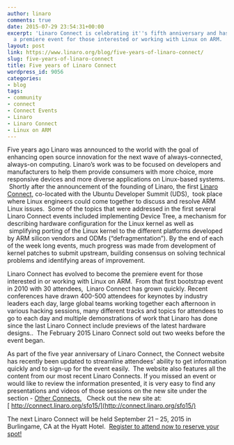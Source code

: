 ```yaml
---
author: linaro
comments: true
date: 2015-07-29 23:54:31+00:00
excerpt: 'Linaro Connect is celebrating it''s fifth anniversary and has evolved into
  a premiere event for those interested or working with Linux on ARM.  '
layout: post
link: https://www.linaro.org/blog/five-years-of-linaro-connect/
slug: five-years-of-linaro-connect
title: Five years of Linaro Connect
wordpress_id: 9056
categories:
- blog
tags:
- community
- connect
- Connect Events
- Linaro
- Linaro Connect
- Linux on ARM
---
```


Five years ago Linaro was announced to the world with the goal of enhancing open source innovation for the next wave of always-connected, always-on computing. Linaro’s work was to be focused on developers and manufacturers to help them provide consumers with more choice, more responsive devices and more diverse applications on Linux-based systems.  Shortly after the announcement of the founding of Linaro, the first [Linaro Connect](http://connect.linaro.org/), co-located with the Ubuntu Developer Summit (UDS),  took place where Linux engineers could come together to discuss and resolve ARM Linux issues.  Some of the topics that were addressed in the first several Linaro Connect events included implementing Device Tree, a mechanism for describing hardware configuration for the Linux kernel as well as  simplifying porting of the Linux kernel to the different platforms developed by ARM silicon vendors and ODMs (“defragmentation”). By the end of each of the week long events, much progress was made from development of kernel patches to submit upstream, building consensus on solving technical problems and identifying areas of improvement.

Linaro Connect has evolved to become the premiere event for those interested in or working with Linux on ARM.  From that first bootstrap event in 2010 with 30 attendees,  Linaro Connect has grown quickly. Recent conferences have drawn 400-500 attendees for keynotes by industry leaders each day, large global teams working together each afternoon in various hacking sessions, many different tracks and topics for attendees to go to each day and multiple demonstrations of work that Linaro has done since the last Linaro Connect include previews of the latest hardware designs..  The February 2015 Linaro Connect sold out two weeks before the event began.

As part of the five year anniversary of Linaro Connect, the Connect website has recently been updated to streamline attendees’ ability to get information quickly and to sign-up for the event easily.  The website also features all the content from our most recent Linaro Connects. If you missed an event or would like to review the information presented, it is very easy to find any presentations and videos of those sessions on the new site under the section - [Other Connects.](http://connect.linaro.org/resources/)   Check out the new site at: [ http://connect.linaro.org/sfo15/](http://connect.linaro.org/sfo15/)

The next Linaro Connect will be held September 21 – 25, 2015 in Burlingame, CA at the Hyatt Hotel.  [Register to attend now to reserve your spot!](http://connect.linaro.org/attend/)

